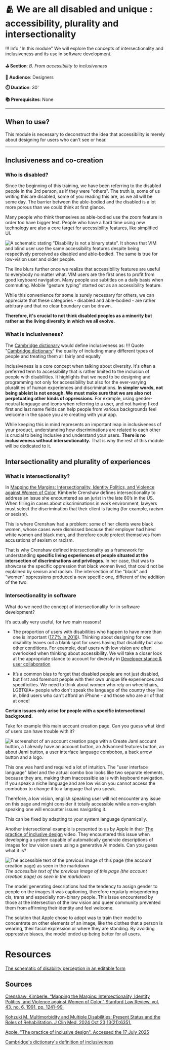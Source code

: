 # 🫂 We are all disabled and unique : accessibility, plurality and intersectionality

!!! Info "In this module"
    We will explore the concepts of intersectionality and inclusiveness and its use in software development.

**⛳️ Section**: *B. From accessibility to inclusiveness*

**👥 Audience**: Designers

**⏱️ ️Duration**: 30'

**📚 Prerequisites**: None

---

## When to use?

This module is necessary to deconstruct the idea that accessibility is merely about designing for users who can't see or hear.

---

## Inclusiveness and co-creation
### Who is disabled?

Since the beginning of this training, we have been referring to the disabled people in the 3rd person, as if they were "others". The truth is, some of us writing this are disabled, some of you reading this are, as we all will be some day. The barrier between the able-bodied and the disabled is a lot more porous than we could think at first glance.

Many people who think themselves as able-bodied use the zoom feature in order too have bigger text. People who have a hard time using new technology are also a core target for accessibility features, like simplified UI.

![A schematic stating "Disability is not a binary state". It shows that VIM and blind user use the same accessibility features despite being respectively perceived as disabled and able-bodied. The same is true for low-vision user and older people.](resources/b-how-to-start-incroporating-accessibility/accessibilityScale.png)

The line blurs further once we realize that accessibility features are useful to everybody no matter what. VIM users are the first ones to profit from good keyboard navigation. Many people use subtitles on a daily basis when commuting. Mobile "gesture typing" started out as an accessibility feature.

While this convenience for some is surely necessary for others, we can appreciate that these categories - disabled and able-bodied - are rather arbitrary and that no clear boundary can be drawn.

**Therefore, it's crucial to not think disabled peoples as a minority but rather as the living diversity in which we all evolve.**

### What is inclusiveness?

The [Cambridge dictionary](https://dictionary.cambridge.org/dictionary/english/inclusiveness) would define inclusiveness as:
!!! Quote "[Cambridge dictionary](https://dictionary.cambridge.org/dictionary/english/inclusiveness)"
    the quality of including many different types of people and treating them all fairly and equally

Inclusiveness is a core concept when talking about diversity. It's often a preferred term to accessibility that is rather limited to the inclusion of people with disabilities. It highlights that we need to be designing and programming not only for accessibility but also for the ever-varying pluralities of human experiences and discriminations. **In simpler words, not being ableist is not enough. We must make sure that we are also not perpetuating other kinds of oppressions.** For example, using gender-neutral language and icons when referring to a user, and not having fixed first and last name fields can help people from various backgrounds feel welcome in the space you are creating with your app.

While keeping this in mind represents an important leap in inclusiveness of your product, understanding how discriminations are related to each other is crucial to being inclusive and understand your users. **There is no inclusiveness without intersectionality.** That is why the rest of this module will be dedicated to it.

## Intersectionality and plurality of experiences

### What is intersectionality?

In [Mapping the Margins: Intersectionality, Identity Politics, and Violence against Women of Color](https://www.jstor.org/stable/1229039), Kimberle Crenshaw defines intersectionality to address an issue she encountered as an jurist in the late 80’s in the US. When filling in cases about discriminations in work environment, lawyers must select the discrimination that their client is facing (for example, racism or sexism).

This is where Crenshaw had a problem: some of her clients were black women, whose cases were dismissed because their employer had hired white women and black men, and therefore could protect themselves from accusations of sexism or racism.

That is why Crenshaw defined intersectionality as a framework for understanding **specific living experiences of people situated at the intersection of discriminations and privileges**. In her case, that was to showcase the specific oppression that black women lived, that could not be explained by sexism and racism. The intersection of the “black” and “women” oppressions produced a new specific one, different of the addition of the two.

### Intersectionality in software

What do we need the concept of intersectionality for in software development?

It’s actually very useful, for two main reasons!

- The proportion of users with disabilities who happen to have more than one is important ([17.7% in 2016](https://pmc.ncbi.nlm.nih.gov/articles/PMC11545900/)). Thinking about designing for one disability leaves out a blank spot for users having that disability but also other conditions. For example, deaf users with low vision are often overlooked when thinking about accessibility. We will take a closer look at the appropriate stance to account for diversity in [Developer stance & user collaboration](B-DSU.md)

- It’s a common bias to forget that disabled people are not just disabled, but first and foremost people with their own unique life experiences and specificities. We need to think about women who rely on wheelchairs, LGBTQIA+ people who don't speak the language of the country they live in, blind users who can't afford an iPhone - and those who are all of that at once!

**Certain issues only arise for people with a specific intersectional background.**

Take for example this main account creation page. Can you guess what kind of users can have trouble with it?

![A screenshot of an account creation page with a Create Jami account button, a I already have an account button, an Advanced features button, an about Jami button, a user interface language combobox, a back arrow button and a logo.](resources/b-how-to-start-incroporating-accessibility/jamiAccountCreationPage.png)

This one was hard and required a lot of intuition. The "user interface language" label and the actual combo box looks like two separate elements, because they are, making them inaccessible as is with keyboard navigation. If you speak a niche language and are low vision you cannot access the combobox to change it to a language that you speak.

Therefore, a low vision, english speaking user will not encounter any issue on this page and might consider it totally accessible while a non-english speaking one will encounter issues navigating it.

This can be fixed by adapting to your system language dynamically.

Another intersectional example is presented to us by Apple in their [The practice of inclusive design](https://developer.apple.com/videos/play/wwdc2021/10275/) video. They encountered this issue when developing a system capable of automatically generate descriptions of images for low vision users using a generative AI models. Can you guess what it is?

![The accessible text of the previous image of this page (the account creation page) as seen in the markdown](resources/b-how-to-start-incroporating-accessibility/accessibleDescription.png)
*The accessible text of the previous image of this page (the account creation page) as seen in the markdown*

The model generating descriptions had the tendency to assign gender to people on the images it was captioning, therefore regularly misgendering cis, trans and especially non-binary people. This issue encountered by those at the intersection of the low vision and queer community prevented them from affirming their identity and feel welcome.

The solution that Apple chose to adopt was to train their model to concentrate on other elements of an image, like the clothes that a person is wearing, their facial expression or where they are standing. By avoiding oppressive biases, the model ended up being better for all users.

# Resources

[The schematic of disability perception in an editable form](resources/b-how-to-start-incroporating-accessibility/accessibilityScale.excalidraw)

## Sources
[Crenshaw, Kimberle. “Mapping the Margins: Intersectionality, Identity Politics, and Violence against Women of Color.” Stanford Law Review, vol. 43, no. 6, 1991, pp. 1241–99.](https://www.jstor.org/stable/1229039)

[Kohzuki M. Multimorbidity and Multiple Disabilities: Present Status and the Roles of Rehabilitation. J Clin Med. 2024 Oct 23;13(21):6351.](https://pmc.ncbi.nlm.nih.gov/articles/PMC11545900/)

[Apple. "The practice of inclusive design". Accessed the 17 July 2025](https://developer.apple.com/videos/play/wwdc2021/10275/)

[Cambridge's dictionary's definition of inclusiveness](https://dictionary.cambridge.org/dictionary/english/inclusiveness)


